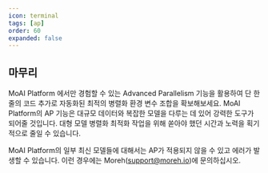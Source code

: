 ```yaml
---
icon: terminal
tags: [ap]
order: 60
expanded: false
---
```


## 마무리

MoAI Platform 에서만 경험할 수 있는 Advanced Parallelism 기능을 활용하여 단 한줄의 코드 추가로 자동화된 최적의 병렬화 환경 변수 조합을 확보해보세요. MoAI Platform의 AP 기능은 대규모 데이터와 복잡한 모델을 다루는 데 있어 강력한 도구가 되어줄 것입니다. 대형 모델 병렬화 최적화 작업을 위해 쏟아야 했던 시간과 노력을 획기적으로 줄일 수 있습니다.

MoAI Platform의 일부 최신 모델들에 대해서는 AP가 적용되지 않을 수 있고 에러가 발생할 수 있습니다. 이런 경우에는 Moreh(support@moreh.io)에 문의하십시오.